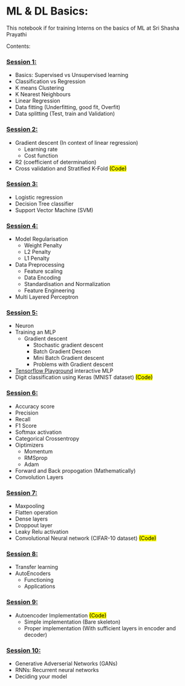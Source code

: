 # ML & DL Basics:
This notebook if for training Interns on the basics of ML at Sri Shasha Prayathi 

Contents:

### [Session 1:](Machine_Learning_Sessions/ML_Basics_1.ipynb)
- Basics: Supervised vs Unsupervised learning
- Classification vs Regression
- K means Clustering
- K Nearest Neighbours
- Linear Regression
- Data fitting (Underfitting, good fit, Overfit)
- Data splitting (Test, train and Validation)

### [Session 2:](Machine_Learning_Sessions/ML_Basics_2.ipynb)
- Gradient descent (In context of linear regression)
    - Learning rate
    - Cost function
- R2 (coefficient of determination)
- Cross validation and Stratified K-Fold <mark>(Code)</mark>

### [Session 3:](Machine_Learning_Sessions/ML_Basics_3.ipynb)
- Logistic regression
- Decision Tree classifier
- Support Vector Machine (SVM)

### [Session 4:](Machine_Learning_Sessions/ML_Basics_4.ipynb)
- Model Regularisation
    - Weight Penalty
    - L2 Penalty
    - L1 Penalty
- Data Preprocessing
    - Feature scaling
    - Data Encoding
    - Standardisation and Normalization
    - Feature Engineering
- Multi Layered Perceptron

### [Session 5:](Machine_Learning_Sessions/ML_Basics_5.ipynb)
- Neuron
- Training an MLP
    - Gradient descent
        - Stochastic gradient descent
        - Batch Gradient Descen
        - Mini Batch Gradient descent
        - Problems with Gradient descent
- [Tensorflow Playground](http://playground.tensorflow.org/) interactive MLP 
- Digit classification using Keras (MNIST dataset) <mark>(Code)</mark>

### [Session 6:](Machine_Learning_Sessions/ML_Basics_6.ipynb)
- Accuracy score
- Precision
- Recall
- F1 Score
- Softmax activation
- Categorical Crossentropy
- Oiptimizers
    - Momentum
    - RMSprop
    - Adam
- Forward and Back propogation (Mathematically)
- Convolution Layers

### [Session 7:](Machine_Learning_Sessions/ML_Basics_7.ipynb)
- Maxpooling
- Flatten operation
- Dense layers
- Droppout layer
- Leaky Relu activation
- Convolutional Neural network (CIFAR-10 dataset) <mark>(Code)</mark>

### [Session 8:](Machine_Learning_Sessions/ML_Basics_8.ipynb)
- Transfer learning
- AutoEncoders
    - Functioning
    - Applications 

### [Session 9:](Machine_Learning_Sessions/ML_Basics_9.ipynb)
- Autoencoder Implementation <mark>(Code)</mark>
    - Simple implementation (Bare skeleton)
    - Proper implementation (With sufficient layers in encoder and decoder)

### [Session 10:](Machine_Learning_Sessions/ML_Basics_Final.ipynb)
- Generative Adverserial Networks (GANs)
- RNNs: Recurrent neural networks
- Deciding your model